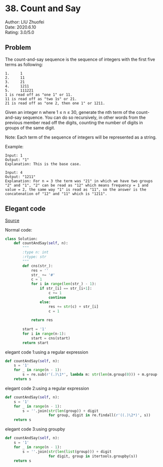 # 38. Count and Say

Author: LIU Zhuofei  
Date: 2020.6.10  
Rating: 3.0/5.0

## Problem
The count-and-say sequence is the sequence of integers with the first five terms as following:
```
1.     1
2.     11
3.     21
4.     1211
5.     111221
1 is read off as "one 1" or 11.
11 is read off as "two 1s" or 21.
21 is read off as "one 2, then one 1" or 1211.
```
Given an integer n where 1 ≤ n ≤ 30, generate the nth term of the count-and-say sequence. You can do so recursively, in other words from the previous member read off the digits, counting the number of digits in groups of the same digit.

Note: Each term of the sequence of integers will be represented as a string.

 

Example:
```
Input: 1
Output: "1"
Explanation: This is the base case.

Input: 4
Output: "1211"
Explanation: For n = 3 the term was "21" in which we have two groups "2" and "1", "2" can be read as "12" which means frequency = 1 and value = 2, the same way "1" is read as "11", so the answer is the concatenation of "12" and "11" which is "1211".
```

## Elegant code
[Source](https://leetcode.com/problems/count-and-say/discuss/15999/4-5-lines-Python-solutions)

Normal code:  
```python
class Solution:
    def countAndSay(self, n):
        """
        :type n: int
        :rtype: str
        """
        def cns(str_):
            res = ''
            str_ += '#'
            c = 1
            for i in range(len(str_) - 1):
                if str_[i] == str_[i+1]:
                    c += 1
                    continue
                else:
                    res += str(c) + str_[i]
                    c = 1
            
            return res
            
        start = '1'
        for i in range(n-1):
            start = cns(start)
        return start
```

elegant code 1:using a regular expression
```python
def countAndSay(self, n):
    s = '1'
    for _ in range(n - 1):
        s = re.sub(r'(.)\1*', lambda m: str(len(m.group(0))) + m.group(1), s)
    return s
```

elegant code 2:using a regular expression
```python
def countAndSay(self, n):
    s = '1'
    for _ in range(n - 1):
        s = ''.join(str(len(group)) + digit
                    for group, digit in re.findall(r'((.)\2*)', s))
    return s
```

elegant code 3:using groupby
```python
def countAndSay(self, n):
    s = '1'
    for _ in range(n - 1):
        s = ''.join(str(len(list(group))) + digit
                    for digit, group in itertools.groupby(s))
    return s
```